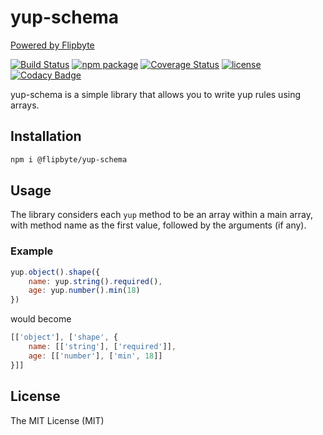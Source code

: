 # yup-schema
[Powered by Flipbyte](https://www.flipbyte.com/)

[![Build Status][build-badge]][build]
[![npm package][npm-badge]][npm]
[![Coverage Status][coveralls-badge]][coveralls]
[![license][license-badge]][license]
[![Codacy Badge][codacy-badge]][codacy]

yup-schema is a simple library that allows you to write yup rules using arrays.

## Installation

```sh
npm i @flipbyte/yup-schema
```

## Usage

The library considers each `yup` method to be an array within a main array, with method name as the first value, followed by the arguments (if any).

### Example

```js
yup.object().shape({
    name: yup.string().required(),
    age: yup.number().min(18)
})
```

would become

```js
[['object'], ['shape', {
    name: [['string'], ['required']],
    age: [['number'], ['min', 18]]
}]]
```


## License
The MIT License (MIT)

[build-badge]: https://travis-ci.org/flipbyte/yup-schema.svg?branch=master
[build]: https://travis-ci.org/flipbyte/yup-schema

[npm-badge]: https://img.shields.io/npm/v/@flipbyte/yup-schema.svg
[npm]: https://www.npmjs.com/package/@flipbyte/yup-schema

[coveralls-badge]: https://coveralls.io/repos/github/flipbyte/yup-schema/badge.svg
[coveralls]: https://coveralls.io/github/flipbyte/yup-schema

[license-badge]: https://badgen.now.sh/badge/license/MIT
[license]: ./LICENSE

[codacy-badge]: https://api.codacy.com/project/badge/Grade/18e71277b7e94ad9aca885b5ba3d890c
[codacy]: https://www.codacy.com/app/easeq/yup-schema?utm_source=github.com&amp;utm_medium=referral&amp;utm_content=flipbyte/yup-schema&amp;utm_campaign=Badge_Grade
